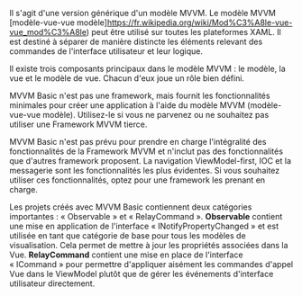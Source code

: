 ﻿Il s'agit d'une version générique d'un modèle MVVM.  Le modèle MVVM [modèle-vue-vue modèle]https://fr.wikipedia.org/wiki/Mod%C3%A8le-vue-vue_mod%C3%A8le) peut être utilisé sur toutes les plateformes XAML. Il est destiné à séparer de manière distincte les éléments relevant des commandes de l'interface utilisateur et leur logique.

Il existe trois composants principaux dans le modèle MVVM : le modèle, la vue et le modèle de vue. Chacun d'eux joue un rôle bien défini.

MVVM Basic n'est pas une framework, mais fournit les fonctionnalités minimales pour créer une application à l'aide du modèle MVVM (modèle-vue-vue modèle).
Utilisez-le si vous ne parvenez ou ne souhaitez pas utiliser une Framework MVVM tierce.

MVVM Basic n'est pas prévu pour prendre en charge l'intégralité des fonctionnalités de la Framework MVVM et n'inclut pas des fonctionnalités que d'autres framework proposent. La navigation ViewModel-first, IOC et la messagerie sont les fonctionnalités les plus évidentes. Si vous souhaitez utiliser ces fonctionnalités, optez pour une framework les prenant en charge.

Les projets créés avec MVVM Basic contiennent deux catégories importantes : « Observable » et « RelayCommand ».
**Observable** contient une mise en application de l'interface « INotifyPropertyChanged » et est utilisée en tant que catégorie de base pour tous les modèles de visualisation. Cela permet de mettre à jour les propriétés associées dans la Vue.
**RelayCommand** contient une mise en place de l'interface « ICommand » pour permettre d'appliquer aisément les commandes d'appel Vue dans le ViewModel plutôt que de gérer les événements d'interface utilisateur directement.
